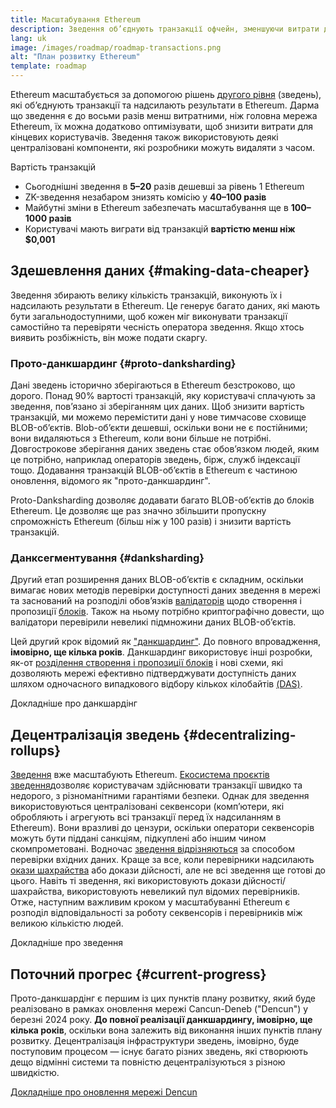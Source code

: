 ```yaml
---
title: Масштабування Ethereum
description: Зведення об’єднують транзакції офчейн, зменшуючи витрати для користувача. Проте спосіб використання даних у зведеннях зараз задорогий, що обмежує можливість здешевлення транзакцій. Прото-данкшардинг виправляє це.
lang: uk
image: /images/roadmap/roadmap-transactions.png
alt: "План розвитку Ethereum"
template: roadmap
---
```


Ethereum масштабується за допомогою рішень [другого рівня](/layer-2/#rollups) (зведень), які об’єднують транзакції та надсилають результати в Ethereum. Дарма що зведення є до восьми разів менш витратними, ніж головна мережа Ethereum, їх можна додатково оптимізувати, щоб знизити витрати для кінцевих користувачів. Зведення також використовують деякі централізовані компоненти, які розробники можуть видаляти з часом.

<Alert className="mb-8">
<AlertContent>
  <AlertTitle>Вартість транзакцій</AlertTitle>
  <ul style={{ marginBottom: 0 }}>
    <li>Сьогоднішні зведення в <strong>5–20</strong> разів дешевші за рівень 1 Ethereum</li>
    <li>ZK-зведення незабаром знизять комісію у <strong>40–100 разів</strong></li>
    <li>Майбутні зміни в Ethereum забезпечать масштабування ще в <strong>100–1000 разів</strong></li>
    <li style={{ marginBottom: 0 }}>Користувачі мають виграти від транзакцій <strong>вартістю менш ніж $0,001</strong></li>
  </ul>
</AlertContent>
</Alert>

## Здешевлення даних {#making-data-cheaper}

Зведення збирають велику кількість транзакцій, виконують їх і надсилають результати в Ethereum. Це генерує багато даних, які мають бути загальнодоступними, щоб кожен міг виконувати транзакції самостійно та перевіряти чесність оператора зведення. Якщо хтось виявить розбіжність, він може подати скаргу.

### Прото-данкшардинг {#proto-danksharding}

Дані зведень історично зберігаються в Ethereum безстроково, що дорого. Понад 90% вартості транзакцій, яку користувачі сплачують за зведення, пов’язано зі зберіганням цих даних. Щоб знизити вартість транзакцій, ми можемо перемістити дані у нове тимчасове сховище BLOB-об’єктів. Blob-об’єкти дешевші, оскільки вони не є постійними; вони видаляються з Ethereum, коли вони більше не потрібні. Довгострокове зберігання даних зведень стає обов’язком людей, яким це потрібно, наприклад операторів зведень, бірж, служб індексації тощо. Додавання транзакцій BLOB-об’єктів в Ethereum є частиною оновлення, відомого як "прото-данкшардинг".

Proto-Danksharding дозволяє додавати багато BLOB-об’єктів до блоків Ethereum. Це дозволяє ще раз значно збільшити пропускну спроможність Ethereum (більш ніж у 100 разів) і знизити вартість транзакцій.

### Данксегментування {#danksharding}

Другий етап розширення даних BLOB-об’єктів є складним, оскільки вимагає нових методів перевірки доступності даних зведення в мережі та заснований на розподілі обов’язків [валідаторів](/glossary/#validator) щодо створення і пропозиції [блоків](/glossary/#block). Також на ньому потрібно криптографічно довести, що валідатори перевірили невеликі підмножини даних BLOB-об’єктів.

Цей другий крок відомий як ["данкшардинг"](/roadmap/danksharding/). До повного впровадження, **імовірно, ще кілька років**. Данкшардинг використовує інші розробки, як-от [розділення створення і пропозиції блоків](/roadmap/pbs) і нові схеми, які дозволяють мережі ефективно підтверджувати доступність даних шляхом одночасного випадкового відбору кількох кілобайтів [(DAS)](/developers/docs/data-availability).

<ButtonLink variant="outline-color" href="/roadmap/danksharding/">Докладніше про данкшардінг</ButtonLink>

## Децентралізація зведень {#decentralizing-rollups}

[Зведення](/layer-2) вже масштабують Ethereum. [Екосистема проєктів зведення](https://l2beat.com/scaling/tvl)дозволяє користувачам здійснювати транзакції швидко та недорого, з різноманітними гарантіями безпеки. Однак для зведення використовуються централізовані секвенсори (комп’ютери, які обробляють і агрегують всі транзакції перед їх надсиланням в Ethereum). Вони вразливі до цензури, оскільки оператори секвенсорів можуть бути піддані санкціям, підкуплені або іншим чином скомпрометовані. Водночас [зведення відрізняються](https://l2beat.com) за способом перевірки вхідних даних. Краще за все, коли перевірники надсилають [окази шахрайства](/glossary/#fraud-proof) або докази дійсності, але не всі зведення ще готові до цього. Навіть ті зведення, які використовують докази дійсності/шахрайства, використовують невеликий пул відомих перевірників. Отже, наступним важливим кроком у масштабуванні Ethereum є розподіл відповідальності за роботу секвенсорів і перевірників між великою кількістю людей.

<ButtonLink variant="outline-color" href="/developers/docs/scaling/">Докладніше про зведення</ButtonLink>

## Поточний прогрес {#current-progress}

Прото-данкшардінг є першим із цих пунктів плану розвитку, який буде реалізовано в рамках оновлення мережі Cancun-Deneb ("Dencun") у березні 2024 року. **До повної реалізації данкшардингу, імовірно, ще кілька років**, оскільки вона залежить від виконання інших пунктів плану розвитку. Децентралізація інфраструктури зведень, імовірно, буде поступовим процесом — існує багато різних зведень, які створюють дещо відмінні системи та повністю децентралізуються з різною швидкістю.

[Докладніше про оновлення мережі Dencun](/roadmap/dencun/)

<QuizWidget quizKey="scaling" />
